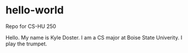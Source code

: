 # hello-world
Repo for CS-HU 250

Hello.
My name is Kyle Doster.
I am a CS major at Boise State Univerity.
I play the trumpet.
